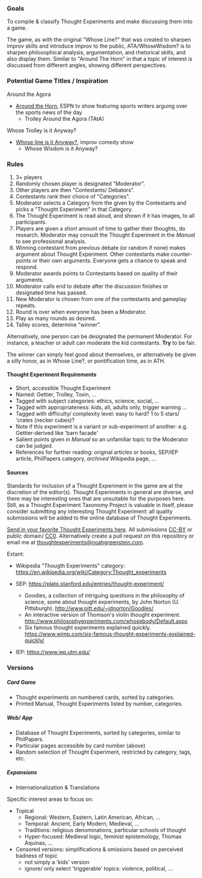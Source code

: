 ### Goals

To compile & classify Thought Experiments and make discussing them into a game. 

The game, as with the original "Whose Line?" that was created to sharpen improv skills and introduce improv to the public, ATA/WhoseWisdom? is to sharpen philosophical analysis, argumentation, and rhetorical skills, and also display them. Similar to "Around The Horn" in that a topic of interest is discussed from different angles, showing different perspectives.

### Potential Game Titles / Inspiration

Around the Agora 

 - [Around the Horn](https://www.youtube.com/results?search_query=around+the+horn), ESPN tv show featuring sports writers arguing over the sports news of the day 
    - Trolley Around the Agora (TAtA)

Whose Trolley is it Anyway? 

 - [Whose line is it Anyway?](https://www.youtube.com/results?search_query=whose+line+is+it+anyway), improv comedy show
    - Whose Wisdom is it Anyway?

### Rules

1. 3+ players
2. Randomly chosen player is designated "Moderator".
3. Other players are then "Contestants/ Debators".
4. Contestants rank their choice of "Categories".
5. Moderator selects a Category from the given by the Contestants and picks a "Thought Experiment" in that Category.
6. The Thought Experiment is read aloud, and shown if it has images, to all participants.
7. Players are given a short amount of time to gather their thoughts, do research. Moderator may consult the Thought Experiment in the *Manual* to see professional analysis.
8. Winning contestant from previous debate (or random if none) makes argument about Thought Experiment. Other contestants make counter-points or their own arguments. Everyone gets a chance to speak and respond.
9. Moderator awards points to Contestants based on quality of their arguments.
10. Moderator calls end to debate after the discussion finishes or designated time has passed.
11. New Moderator is chosen from one of the contestants and gameplay repeats.
12. Round is over when everyone has been a Moderator.
13. Play as many rounds as desired.
14. Talley scores, determine "winner".

Alternatively, one person can be designated the permanent Moderator. For instance, a teacher or adult can moderate the kid contestants. __Try__ to be fair.

The winner can simply feel good about themselves, or alternatively be given a silly honor, as in Whose Line?, or pontification time, as in ATH.

#### Thought Experiment Requirements

- Short, accessible Thought Experiment
- Named: Gettier, Trolley, Toxin, ...
- Tagged with subject categories: ethics, science, social, ...
- Tagged with appropriateness: kids, all, adults only, trigger warning ...
- Tagged with difficulty/ complexity level: easy to hard? 1 to 5 stars/ 'crates (necker cubes)?
- Note if this experiment is a variant or sub-experiment of another: e.g. Gettier-derived like 'barn facade'
- Salient points given in *Manual* so an unfamiliar topic to the Moderator can be judged.
- References for further reading: original articles or books, SEP/IEP article, PhilPapers category, *archived* Wikipedia page, ...

#### Sources

Standards for inclusion of a Thought Experiment in the game are at the discretion of the editor(s). Thought Experiments in general are diverse, and there may be interesting ones that are unsuitable for the purposes here. Still, as a Thought Experiment Taxonomy Project is valuable in itself, please consider submitting any interesting Thought Experiment: all quality submissions will be added to the online database of Thought Experiments.

[Send in your favorite Thought Experiments here](https://docs.google.com/forms/d/e/1FAIpQLSfSNYjp85S_YTxh6vYa5zNy0eaiZF02UYqCSQVMZcwTvtahyA/viewform). All submissions [CC-BY](https://creativecommons.org/licenses/by/4.0/) or public domain/ [CC0](https://creativecommons.org/choose/zero/). Alternatively create a pull request on this repository or email me at thoughtexperiments@noahgreenstein.com.

Extant:

- Wikipedia "Thougth Experiments" category: https://en.wikipedia.org/wiki/Category:Thought_experiments
- SEP: https://plato.stanford.edu/entries/thought-experiment/
  - Goodies, a collection of intriguing questions in the philosophy of science, some about thought experiments, by John Norton (U. Pittsburgh). http://www.pitt.edu/~jdnorton/Goodies/
  - An interactive version of Thomson's violin thought experiment. http://www.philosophyexperiments.com/whosebody/Default.aspx
  - Six famous thought experiments explained quickly. https://www.wimp.com/six-famous-thought-experiments-explained-quickly/

- IEP: https://www.iep.utm.edu/


### Versions

##### Card Game

- Thought experiments on numbered cards, sorted by categories.
- Printed Manual, Thought Experiments listed by number, categories.

##### Web/ App

- Database of Thought Experiments, sorted by categories, similar to PhilPapers.
- Particular pages accessible by card number (above)
- Random selection of Thought Experiment, restricted by category, tags, etc.

##### Expansions

- Internationalization & Translations

Specific interest areas to focus on:

- Topical
  - Regional: Western, Eastern, Latin American, African, ...
  - Temporal: Ancient, Early Modern, Medieval, ...
  - Traditions: religious denominations, particular schools of thought
  - Hyper-focused: Medieval logic, feminist epistemology, Thomas Aquinas, ...
- Censored versions: simplifications & omissions based on perceived badness of topic
  - not simply a 'kids' version
  - ignore/ only select 'triggerable' topics: violence, political, ...

